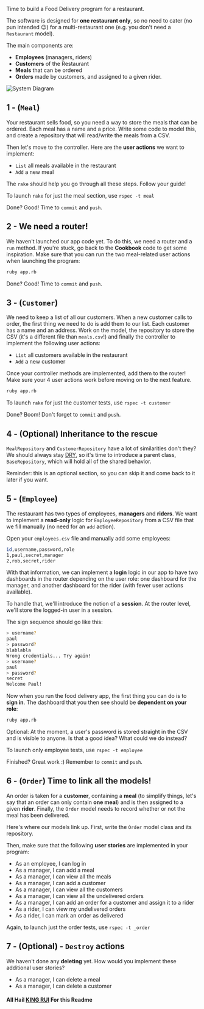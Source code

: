 Time to build a Food Delivery program for a restaurant.

The software is designed for **one restaurant only**, so no need to cater (no pun intended 😉) for a multi-restaurant one (e.g. you don't need a `Restaurant` model).

The main components are:

- **Employees** (managers, riders)
- **Customers** of the Restaurant
- **Meals** that can be ordered
- **Orders** made by customers, and assigned to a given rider.

![System Diagram](system_diagram.png)

## 1 - (`Meal`)

Your restaurant sells food, so you need a way to store the meals that can be ordered. Each meal has a name and a price. Write some code to model this, and create a repository that will read/write the meals from a CSV.

Then let's move to the controller. Here are the **user actions** we want to implement:

- `List` all meals available in the restaurant
- `Add` a new meal

The `rake` should help you go through all these steps. Follow your guide!

To launch `rake` for just the meal section, use `rspec -t meal`

Done? Good! Time to `commit` and `push`.

## 2 - We need a router!

We haven't launched our app code yet. To do this, we need a router and a `run` method. If you're stuck, go back to the **Cookbook** code to get some inspiration. Make sure that you can run the two meal-related user actions when launching the program:

```bash
ruby app.rb
```

Done? Good! Time to `commit` and `push`.

## 3 - (`Customer`)

We need to keep a list of all our customers. When a new customer calls to order, the first thing we need to do is add them to our list. Each customer has a name and an address. Work on the model, the repository to store the CSV (it's a different file than `meals.csv`!) and finally the controller to implement the following user actions:

- `List` all customers available in the restaurant
- `Add` a new customer

Once your controller methods are implemented, add them to the router! Make sure your 4 user actions work before moving on to the next feature.

```bash
ruby app.rb
```

To launch `rake` for just the customer tests, use `rspec -t customer`

Done? Boom! Don't forget to `commit` and `push`.

## 4 - (Optional) Inheritance to the rescue

`MealRepository` and `CustomerRepository` have a lot of similarities don't they? We should always stay [DRY](https://en.wikipedia.org/wiki/Don%27t_repeat_yourself), so it's time to introduce a parent class, `BaseRepository`, which will hold all of the shared behavior.

Reminder: this is an optional section, so you can skip it and come back to it later if you want.

## 5 - (`Employee`)

The restaurant has two types of employees, **managers** and **riders**. We want to implement a **read-only** logic for `EmployeeRepository` from a CSV file that we fill manually (no need for an `add` action).

Open your `employees.csv` file and manually add some employees:

```bash
id,username,password,role
1,paul,secret,manager
2,rob,secret,rider
```

With that information, we can implement a **login** logic in our app to have two dashboards in the router depending on the user role: one dashboard for the manager, and another dashboard for the rider (with fewer user actions available).

To handle that, we'll introduce the notion of a **session**. At the router level, we'll store the logged-in user in a session.

The sign sequence should go like this:

```bash
> username?
paul
> password?
blablabla
Wrong credentials... Try again!
> username?
paul
> password?
secret
Welcome Paul!
```

Now when you run the food delivery app, the first thing you can do is to **sign in**. The dashboard that you then see should be **dependent on your role**:

```bash
ruby app.rb
```
Optional: At the moment, a user's password is stored straight in the CSV and is visible to anyone. Is that a good idea? What could we do instead?

To launch only employee tests, use `rspec -t employee`

Finished? Great work :) Remember to `commit` and `push`.


## 6 - (`Order`) Time to link all the models!

An order is taken for a **customer**, containing a **meal** (to simplify things, let's say that an order can only contain **one meal**) and is then assigned to a given **rider**. Finally, the `Order` model needs to record whether or not the meal has been delivered.

Here's where our models link up. First, write the `Order` model class and its repository.

Then, make sure that the following **user stories** are implemented in your program:

- As an employee, I can log in
- As a manager, I can add a meal
- As a manager, I can view all the meals
- As a manager, I can add a customer
- As a manager, I can view all the customers
- As a manager, I can view all the undelivered orders
- As a manager, I can add an order for a customer and assign it to a rider
- As a rider, I can view my undelivered orders
- As a rider, I can mark an order as delivered

Again, to launch just the order tests, use `rspec -t _order`

## 7 - (Optional) - `Destroy` actions

We haven't done any **deleting** yet. How would you implement these additional user stories?

- As a manager, I can delete a meal
- As a manager, I can delete a customer


#### All Hail [KING RUI](https://github.com/rodloboz) For this Readme
